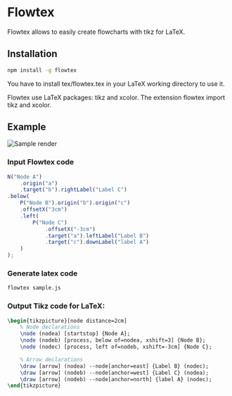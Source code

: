 # Flowtex

Flowtex allows to easily create flowcharts with tikz for LaTeX.

## Installation

```bash
npm install -g flowtex
```

You have to install tex/flowtex.tex in your LaTeX working directory to use it.

Flowtex use LaTeX packages: tikz and xcolor. The extension flowtex import tikz
and xcolor.

## Example

![Sample render](https://raw.githubusercontent.com/pierre-luc/flowtex/master/sample/sample.png)

### Input Flowtex code
```javascript
N("Node A")
    .origin("a")
    .target("b").rightLabel("Label C")
.below(
    P("Node B").origin("b").origin("c")
    .offsetX("3cm")
    .left(
        P("Node C")
            .offsetX("-3cm")
            .target("a").leftLabel("Label B")
            .target("c").downLabel("label A")
    )
);

```

### Generate latex code
```bash
flowtex sample.js
```

### Output Tikz code for LaTeX:
```latex
\begin{tikzpicture}[node distance=2cm]
    % Node declarations
    \node (nodea) [startstop] {Node A};
    \node (nodeb) [process, below of=nodea, xshift=3] {Node B};
    \node (nodec) [process, left of=nodeb, xshift=-3cm] {Node C};

    % Arrow declarations
    \draw [arrow] (nodea) --node[anchor=east] {Label B} (nodec);
    \draw [arrow] (nodeb) --node[anchor=west] {Label C} (nodea);
    \draw [arrow] (nodeb) --node[anchor=north] {label A} (nodec);
\end{tikzpicture}
```

